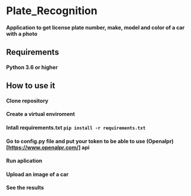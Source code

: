 # Plate_Recognition

#### Application to get license plate number, make, model and color of a car with a photo

## Requirements

#### Python 3.6 or higher

## How to use it

#### Clone repository

#### Create a virtual enviroment

#### Intall requirements.txt ```pip install -r requirements.txt```

#### Go to config.py file and put your token to be able to use (Openalpr)[https://www.openalpr.com/] api

#### Run aplication

#### Upload an image of a car 

#### See the results

